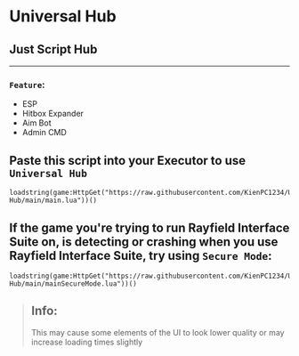 # Universal Hub
## Just Script Hub
___
### `Feature`:
+ ESP
+ Hitbox Expander
+ Aim Bot
+ Admin CMD
## Paste this script into your Executor to use `Universal Hub`
    loadstring(game:HttpGet("https://raw.githubusercontent.com/KienPC1234/Universal-Hub/main/main.lua"))()
## If the game you're trying to run Rayfield Interface Suite on, is detecting or crashing when you use Rayfield Interface Suite, try using `Secure Mode`: 
    loadstring(game:HttpGet("https://raw.githubusercontent.com/KienPC1234/Universal-Hub/main/mainSecureMode.lua"))()
> ## Info:
> This may cause some elements of the UI to look lower quality or may increase loading times slightly
